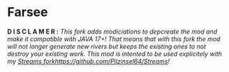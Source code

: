 # Farsee

**__D I S C L A M E R :__** *This fork adds modiciations to depcreate the mod and make it compatible with JAVA 17+! That means that with this fork the mod will not longer generate new rivers but keeps the existing ones to not destroy your existing work. This mod is intented to be used explicitely with my [Streams fork](https://github.com/Pilzinsel64/Streams)https://github.com/Pilzinsel64/Streams!*
